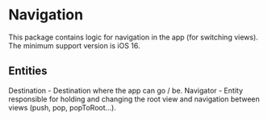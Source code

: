 # Navigation

This package contains logic for navigation in the app (for switching views). The minimum support version is iOS 16.

## Entities

Destination - Destination where the app can go / be.
Navigator - Entity responsible for holding and changing the root view and navigation between views (push, pop, popToRoot...).
